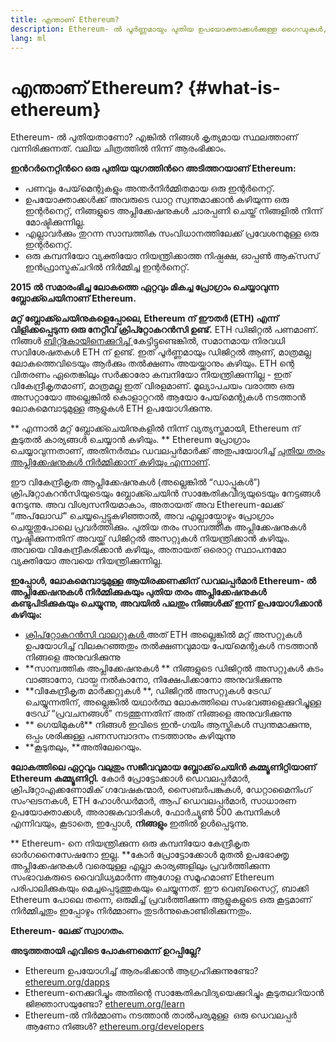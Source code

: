 ```yaml
---
title: എന്താണ് Ethereum?
description: Ethereum- ൽ പൂർണ്ണമായും പുതിയ ഉപയോക്താക്കൾക്കുള്ള ഗൈഡുകൾ, ഉറവിടങ്ങൾ, ഉപകരണങ്ങൾ എന്നിവ.
lang: ml
---
```


# എന്താണ് Ethereum? {#what-is-ethereum}

Ethereum- ൽ പുതിയതാണോ? എങ്കിൽ നിങ്ങൾ കൃത്യമായ സ്ഥലത്താണ് വന്നിരിക്കുന്നത്. വലിയ ചിത്രത്തിൽ നിന്ന് ആരംഭിക്കാം.

**ഇന്‍റര്‍നെറ്റിന്‍റെ ഒരു പുതിയ യുഗത്തിന്‍റെ അടിത്തറയാണ് Ethereum:**

- പണവും പേയ്‌മെന്റുകളും അന്തർനിർമ്മിതമായ ഒരു ഇന്റർനെറ്റ്.
- ഉപയോക്താക്കൾക്ക് അവരുടെ ഡാറ്റ സ്വന്തമാക്കാൻ കഴിയുന്ന ഒരു ഇന്റർനെറ്റ്, നിങ്ങളുടെ അപ്ലിക്കേഷനുകൾ ചാരപ്പണി ചെയ്ത് നിങ്ങളിൽ നിന്ന് മോഷ്ടിക്കുന്നില്ല.
- എല്ലാവർക്കും തുറന്ന സാമ്പത്തിക സംവിധാനത്തിലേക്ക് പ്രവേശനമുള്ള ഒരു ഇന്റർനെറ്റ്.
- ഒരു കമ്പനിയോ വ്യക്തിയോ നിയന്ത്രിക്കാത്ത നിഷ്പക്ഷ, ഓപ്പൺ ആക്‌സസ് ഇൻഫ്രാസ്ട്രക്ചറിൽ നിർമ്മിച്ച ഇന്റർനെറ്റ്.

**2015 ൽ സമാരംഭിച്ച ലോകത്തെ ഏറ്റവും മികച്ച പ്രോഗ്രാം ചെയ്യാവുന്ന ബ്ലോക്ക്ചെയിനാണ് Ethereum.**

**മറ്റ് ബ്ലോക്ക്ചെയിനുകളെപ്പോലെ, Ethereum ന് ഈതർ (ETH) എന്ന് വിളിക്കപ്പെടുന്ന ഒരു നേറ്റീവ് ക്രിപ്റ്റോകറൻസി ഉണ്ട്.** ETH ഡിജിറ്റൽ പണമാണ്. നിങ്ങൾ [ബിറ്റ്കോയിനെക്കുറിച്ച് ](http://bitcoin.org/)കേട്ടിട്ടുണ്ടെങ്കിൽ, സമാനമായ നിരവധി സവിശേഷതകൾ ETH ന് ഉണ്ട്. ഇത് പൂർണ്ണമായും ഡിജിറ്റൽ ആണ്, മാത്രമല്ല ലോകത്തെവിടെയും ആർക്കും തൽക്ഷണം അയയ്ക്കാനും കഴിയും. ETH ന്റെ വിതരണം ഏതെങ്കിലും സർക്കാരോ കമ്പനിയോ നിയന്ത്രിക്കുന്നില്ല - ഇത് വികേന്ദ്രീകൃതമാണ്, മാത്രമല്ല ഇത് വിരളമാണ്. മൂല്യാപചയം വരാത്ത ഒരു അസറ്റായോ അല്ലെങ്കിൽ കൊളാറ്ററൽ ആയോ പേയ്‌മെന്റുകൾ നടത്താന്‍‍ ലോകമെമ്പാടുമുള്ള ആളുകൾ ETH ഉപയോഗിക്കുന്നു.

** എന്നാൽ മറ്റ് ബ്ലോക്ക്ചെയിനുകളിൽ നിന്ന് വ്യത്യസ്തമായി, Ethereum ന് കൂടുതൽ കാര്യങ്ങൾ ചെയ്യാൻ കഴിയും. ** Ethereum പ്രോഗ്രാം ചെയ്യാവുന്നതാണ്, അതിനർത്ഥം ഡവലപ്പർമാർക്ക് അതുപയോഗിച്ച് [പുതിയ തരം അപ്ലിക്കേഷനുകൾ നിർമ്മിക്കാന് കഴിയും എന്നാണ്](/ml/dapps/).

ഈ വികേന്ദ്രീകൃത ആപ്ലിക്കേഷനുകൾ (അല്ലെങ്കിൽ “ഡാപ്പുകൾ”) ക്രിപ്റ്റോകറൻസിയുടെയും ബ്ലോക്ക്ചെയിൻ സാങ്കേതികവിദ്യയുടെയും നേട്ടങ്ങൾ നേടുന്നു. അവ വിശ്വസനീയമാകാം, അതായത് അവ Ethereum-ലേക്ക് “അപ്‌ലോഡ്” ചെയ്യപ്പെട്ടുകഴിഞ്ഞാൽ, അവ എല്ലായ്പ്പോഴും പ്രോഗ്രാം ചെയ്തതുപോലെ പ്രവർത്തിക്കും. പുതിയ തരം സാമ്പത്തിക അപ്ലിക്കേഷനുകൾ സൃഷ്ടിക്കുന്നതിന് അവയ്ക്ക് ഡിജിറ്റൽ അസറ്റുകൾ നിയന്ത്രിക്കാൻ കഴിയും. അവയെ വികേന്ദ്രീകരിക്കാൻ കഴിയും, അതായത് ഒരൊറ്റ സ്ഥാപനമോ വ്യക്തിയോ അവയെ നിയന്ത്രിക്കുന്നില്ല.

**ഇപ്പോൾ, ലോകമെമ്പാടുമുള്ള ആയിരക്കണക്കിന് ഡവലപ്പർമാർ Ethereum- ൽ അപ്ലിക്കേഷനുകൾ നിർമ്മിക്കുകയും പുതിയ തരം അപ്ലിക്കേഷനുകൾ കണ്ടുപിടിക്കുകയും ചെയ്യുന്നു, അവയിൽ പലതും നിങ്ങൾക്ക് ഇന്ന് ഉപയോഗിക്കാൻ കഴിയും:**

- [ ക്രിപ്‌റ്റോകറൻസി വാലറ്റുകൾ ](/ml/wallets/) അത് ETH അല്ലെങ്കിൽ മറ്റ് അസറ്റുകൾ ഉപയോഗിച്ച് വിലകുറഞ്ഞതും തൽക്ഷണവുമായ പേയ്‌മെന്റുകൾ നടത്താൻ നിങ്ങളെ അനുവദിക്കുന്നു
- **സാമ്പത്തിക അപ്ലിക്കേഷനുകൾ ** നിങ്ങളുടെ ഡിജിറ്റൽ അസറ്റുകൾ കടം വാങ്ങാനോ, വായ്പ നൽകാനോ, നിക്ഷേപിക്കാനോ അനുവദിക്കുന്നു
- **വികേന്ദ്രീകൃത മാർക്കറ്റുകൾ **, ഡിജിറ്റൽ അസറ്റുകൾ ട്രേഡ് ചെയ്യുന്നതിന്, അല്ലെങ്കില്‍ യഥാർത്ഥ ലോകത്തിലെ സംഭവങ്ങളെക്കുറിച്ചുള്ള ട്രേഡ് “പ്രവചനങ്ങൾ” നടത്തുന്നതിന് അത് നിങ്ങളെ അനുവദിക്കുന്നു
- ** ഗെയിമുകൾ** നിങ്ങൾ ഇവിടെ ഇന്‍-ഗയിം ആസ്തികൾ സ്വന്തമാക്കുന്നു, ഒപ്പം ശരിക്കുള്ള പണസമ്പാദനം നടത്താനും കഴിയുന്നു
- **കൂടുതലും, **അതിലേറെയും.

**ലോകത്തിലെ ഏറ്റവും വലുതും സജീവവുമായ ബ്ലോക്ക്‌ചെയിൻ കമ്മ്യൂണിറ്റിയാണ് Ethereum കമ്മ്യൂണിറ്റി.** കോര്‍ പ്രോട്ടോക്കാള്‍ ഡെവലപ്പര്‍മാര്‍, ക്രിപ്റ്റോഎക്കണോമിക് ഗവേഷകന്മാര്‍, സൈബര്‍പങ്കുകള്‍, ഡേറ്റാമൈനിംഗ് സംഘടനകള്‍, ETH ഹോള്‍ഡര്‍മാര്‍, ആപ് ഡെവലപ്പര്‍മാര്‍, സാധാരണ ഉപയോക്താക്കൾ‌, അരാജകവാദികൾ‌, ഫോര്‍ച്യൂണ്‍ 500 കമ്പനികൾ എന്നിവയും, കൂടാതെ, ഇപ്പോൾ‌, **നിങ്ങളും** ഇതില്‍ ഉള്‍പ്പെടുന്നു.

** Ethereum- നെ നിയന്ത്രിക്കുന്ന ഒരു കമ്പനിയോ കേന്ദ്രീകൃത ഓർ‌ഗനൈസേഷനോ ഇല്ല. **കോർ പ്രോട്ടോക്കോൾ മുതൽ ഉപഭോക്തൃ അപ്ലിക്കേഷനുകൾ വരെയുള്ള എല്ലാ കാര്യങ്ങളിലും പ്രവർത്തിക്കുന്ന സംഭാവകരുടെ വൈവിധ്യമാർന്ന ആഗോള സമൂഹമാണ് Ethereum പരിപാലിക്കുകയും മെച്ചപ്പെടുത്തുകയും ചെയ്യുന്നത്. ഈ വെബ്‌സൈറ്റ്, ബാക്കി Ethereum പോലെ തന്നെ, ഒരുമിച്ച് പ്രവർത്തിക്കുന്ന ആളുകളുടെ ഒരു കൂട്ടമാണ് നിർമ്മിച്ചതും ഇപ്പോഴും നിര്‍മ്മാണം തുടര്‍ന്നുകൊണ്ടിരിക്കുന്നതും.

**Ethereum- ലേക്ക് സ്വാഗതം.**

**അടുത്തതായി എവിടെ പോകണമെന്ന് ഉറപ്പില്ലേ?**

- Ethereum ഉപയോഗിച്ച് ആരംഭിക്കാൻ ആഗ്രഹിക്കുന്നുണ്ടോ? [ethereum.org/dapps](/ml/dapps/)
- Ethereum-നെക്കുറിച്ചും അതിന്റെ സാങ്കേതികവിദ്യയെക്കുറിച്ചും കൂടുതലറിയാൻ ജിജ്ഞാസയുണ്ടോ? [ethereum.org/learn](/ml/learn/)
- Ethereum-ല്‍ നിര്‍മ്മാണം നടത്താന്‍ താല്‍പര്യമുള്ള ‌ ഒരു ഡെവലപ്പർ‌ ആണോ നിങ്ങള്‍? [ethereum.org/developers](/ml/developers/)
